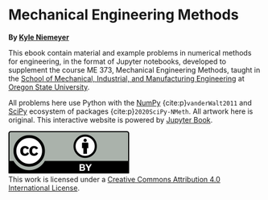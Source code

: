 # Mechanical Engineering Methods

**By [Kyle Niemeyer](https://niemeyer-research-group.github.io)**

This ebook contain material and example problems in numerical methods for engineering, in the format of Jupyter notebooks, developed to supplement the course ME 373, Mechanical Engineering Methods, taught in the [School of Mechanical, Industrial, and Manufacturing Engineering](https://mime.oregonstate.edu) at [Oregon State University](https://oregonstate.edu).

All problems here use Python with the [NumPy](https://numpy.org) {cite:p}`vanderWalt2011` and [SciPy](https://www.scipy.org) ecosystem of packages {cite:p}`2020SciPy-NMeth`.
All artwork here is original.
This interactive website is powered by [Jupyter Book](https://jupyterbook.org/).


[![license](../images/cc-by.svg)](https://creativecommons.org/licenses/by/4.0/)
<br />
This work is licensed under a <a rel="license" href="https://creativecommons.org/licenses/by/4.0/">Creative Commons Attribution 4.0 International License</a>.
